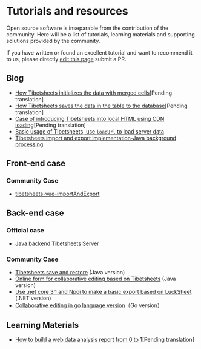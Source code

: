 # Tutorials and resources

Open source software is inseparable from the contribution of the community. Here will be a list of tutorials, learning materials and supporting solutions provided by the community.

If you have written or found an excellent tutorial and want to recommend it to us, please directly [edit this page](https://github.com/mengshukeji/Tibetsheets/edit/master/docs/guide/resource.md) submit a PR.

## Blog
- [How Tibetsheets initializes the data with merged cells](https://www.cnblogs.com/DuShuSir/p/13272397.html)[Pending translation]
- [How Tibetsheets saves the data in the table to the database](https://www.cnblogs.com/DuShuSir/p/13857874.html)[Pending translation]
- [Case of introducing Tibetsheets into local HTML using CDN loading](https://www.cnblogs.com/DuShuSir/p/13859103.html)[Pending translation]
- [Basic usage of Tibetsheets, use `loadUrl` to load server data](https://blog.csdn.net/DCDC2020/article/details/108486525)
- [Tibetsheets import and export implementation-Java background processing](https://blog.csdn.net/u014632228/article/details/109738221)

## Front-end case

### Community Case
- [tibetsheets-vue-importAndExport](https://github.com/oy-paddy/tibetsheets-vue-importAndExport/tree/master/)

## Back-end case

### Official case
- [Java backend Tibetsheets Server](https://github.com/mengshukeji/TibetsheetsServer)

### Community Case
- [Tibetsheets save and restore](https://gitee.com/ichiva/tibetsheets-saved-in-recovery) (Java version)
- [Online form for collaborative editing based on Tibetsheets](https://github.com/DilemmaVi/ecsheet) (Java version)
- [Use .net core 3.1 and Npoi to make a basic export based on LuckSheet](https://gitee.com/xiong-kangli/luck-sheet_.-net-core) (.NET version)
- [Collaborative editing in go language version](https://github.com/fandypeng/excel2config)（Go version）

## Learning Materials

- [How to build a web data analysis report from 0 to 1](https://github.com/mengshukeji/LuckyResources/blob/master/ppt/%E5%A6%82%E4%BD%95%E4%BB%8E0%E5%88%B01%E6%90%AD%E5%BB%BA%20Web%20%E6%95%B0%E6%8D%AE%E5%88%86%E6%9E%90%E6%8A%A5%E8%A1%A8.pptx)[Pending translation]
